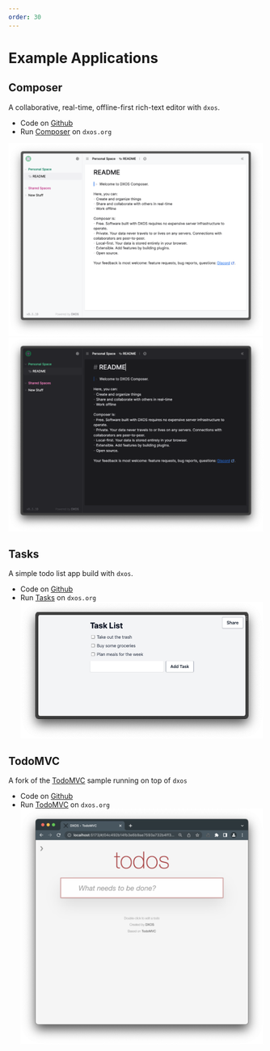 ```yaml
---
order: 30
---
```


# Example Applications

## Composer

A collaborative, real-time, offline-first rich-text editor with `dxos`.

- Code on [Github](https://github.com/dxos/dxos/tree/main/packages/apps/composer-app)
- Run [Composer](http://composer.dxos.org) on `dxos.org`

![composer-app](../assets/images/composer-app-light.png#light)
![composer-app](../assets/images/composer-app-dark.png#dark)

## Tasks

A simple todo list app build with `dxos`.

- Code on [Github](https://github.com/dxos/dxos/tree/main/packages/apps/tasks)
- Run [Tasks](http://tasks.dxos.org) on `dxos.org`
  ![Tasks app demo shot](../assets/images/tasks-app.png)

## TodoMVC

A fork of the [TodoMVC](https://todomvc.com/) sample running on top of `dxos`

- Code on [Github](https://github.com/dxos/dxos/tree/main/packages/apps/todomvc)
- Run [TodoMVC](http://todomvc.kube.dxos.org) on `dxos.org`
  ![todomvc-dxos](../assets/images/todomvc.png)
